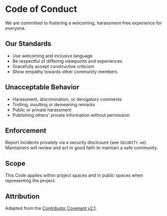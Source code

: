 # Code of Conduct

We are committed to fostering a welcoming, harassment‑free experience for everyone.

## Our Standards

- Use welcoming and inclusive language
- Be respectful of differing viewpoints and experiences
- Gracefully accept constructive criticism
- Show empathy towards other community members

## Unacceptable Behavior

- Harassment, discrimination, or derogatory comments
- Trolling, insulting or demeaning remarks
- Public or private harassment
- Publishing others' private information without permission

## Enforcement

Report incidents privately via a security disclosure (see `SECURITY.md`). Maintainers will review and act in good faith to maintain a safe community.

## Scope

This Code applies within project spaces and in public spaces when representing the project.

## Attribution

Adapted from the [Contributor Covenant v2.1](https://www.contributor-covenant.org/).
